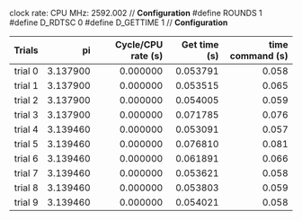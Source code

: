 clock rate:
CPU MHz:             2592.002
// **Configuration**
#define ROUNDS 1
#define D_RDTSC 0
#define D_GETTIME 1
// **Configuration**

| Trials | pi | Cycle/CPU rate (s) | Get time (s) | time command (s) |
|-:|-:|-:|-:|-:|
| trial 0 |  3.137900 | 0.000000 | 0.053791 | 0.058 |
| trial 1 |  3.137900 | 0.000000 | 0.053515 | 0.065 |
| trial 2 |  3.137900 | 0.000000 | 0.054005 | 0.059 |
| trial 3 |  3.137900 | 0.000000 | 0.071785 | 0.076 |
| trial 4 |  3.139460 | 0.000000 | 0.053091 | 0.057 |
| trial 5 |  3.139460 | 0.000000 | 0.076810 | 0.081 |
| trial 6 |  3.139460 | 0.000000 | 0.061891 | 0.066 |
| trial 7 |  3.139460 | 0.000000 | 0.053621 | 0.058 |
| trial 8 |  3.139460 | 0.000000 | 0.053803 | 0.059 |
| trial 9 |  3.139460 | 0.000000 | 0.054021 | 0.058 |
